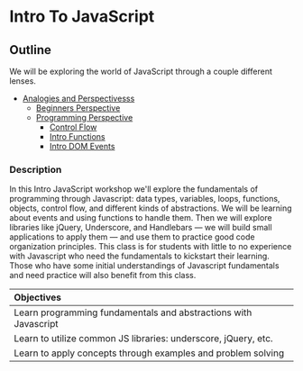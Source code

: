 # Intro To JavaScript


## Outline

We will be exploring the world of JavaScript through a couple different lenses.

* [Analogies and Perspectivesss](#examples/analogies)
  * [Beginners Perspective](#beginner)
  * [Programming Perspective](#examples/primitives)
    * [Control Flow](#examples/js_control_flow)
    * [Intro Functions](#examples/intro_functions)
    * [Intro DOM Events](#examples/intro_dom_events)

### Description

In this Intro JavaScript workshop we'll explore the fundamentals of programming through Javascript: data types, variables, loops, functions, objects, control flow, and different kinds of abstractions. We will be learning about events and using functions to handle them. Then we will explore libraries like jQuery, Underscore, and Handlebars — we will build small applications to apply them — and use them to practice good code organization principles.
This class is for students with little to no experience with Javascript who need the fundamentals to kickstart their learning. Those who have some initial understandings of Javascript fundamentals and need practice will also benefit from this class.


| Objectives |
| :---- |
| Learn programming fundamentals and abstractions with Javascript |
| Learn to utilize common JS libraries: underscore, jQuery, etc. | 
| Learn to apply concepts through examples and problem solving |


